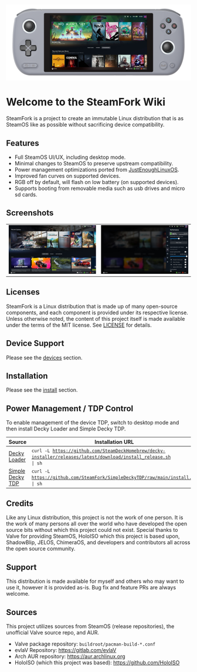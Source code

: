 <div class="preview-container">
  <img class="off-glb" src="_inc/images/preview.png"/>
</div>

# Welcome to the SteamFork Wiki

SteamFork is a project to create an immutable Linux distribution that is as SteamOS like as possible without sacrificing device compatibility.

## Features
* Full SteamOS UI/UX, including desktop mode.
* Minimal changes to SteamOS to preserve upstream compatibility.
* Power management optimizations ported from [JustEnoughLinuxOS](https://github.com/JustEnoughLinuxOS).
* Improved fan curves on supported devices.
* RGB off by default, will flash on low battery (on supported devices).
* Supports booting from removable media such as usb drives and micro sd cards.

## Screenshots
<table>
  <tr>
    <td><img src="https://raw.githubusercontent.com/SteamFork/.github/main/profile/.images/20240609-max-1.jpg"/></td>
    <td><img src="https://raw.githubusercontent.com/SteamFork/.github/main/profile/.images/20240609-max-2.jpg"/></td>
  </tr>
</table>

## Licenses
SteamFork is a Linux distribution that is made up of many open-source components, and each component is provided under its respective license.  Unless otherwise noted, the content of this project itself is made available under the terms of the MIT license.  See [LICENSE](LICENSE) for details.

## Device Support

Please see the [devices](../devices) section.

## Installation

Please see the [install](../play/install) section.

## Power Management / TDP Control

To enable management of the device TDP, switch to desktop mode and then install Decky Loader and Simple Decky TDP.

| Source | Installation URL |
| -- | -- |
| [Decky Loader](https://github.com/SteamDeckHomebrew/decky-loader) | <code>curl -L https://github.com/SteamDeckHomebrew/decky-installer/releases/latest/download/install_release.sh \| sh</code> |
| [Simple Decky TDP](https://github.com/SteamFork/SimpleDeckyTDP) | <code>curl -L https://github.com/SteamFork/SimpleDeckyTDP/raw/main/install.sh \| sh</code> |

## Credits

Like any Linux distribution, this project is not the work of one person.  It is the work of many persons all over the world who have developed the open source bits without which this project could not exist.  Special thanks to Valve for providing SteamOS, HoloISO which this project is based upon, ShadowBlip, JELOS, ChimeraOS, and developers and contributors all across the open source community.

## Support
This distribution is made available for myself and others who may want to use it, however it is provided as-is.  Bug fix and feature PRs are always welcome.

## Sources
This project utilizes sources from SteamOS (release repositories), the unofficial Valve source repo, and AUR.

* Valve package repository: `buildroot/pacman-build-*.conf`
* evlaV Repository: https://gitlab.com/evlaV
* Arch AUR repository: https://aur.archlinux.org
* HoloISO (which this project was based): https://github.com/HoloISO
